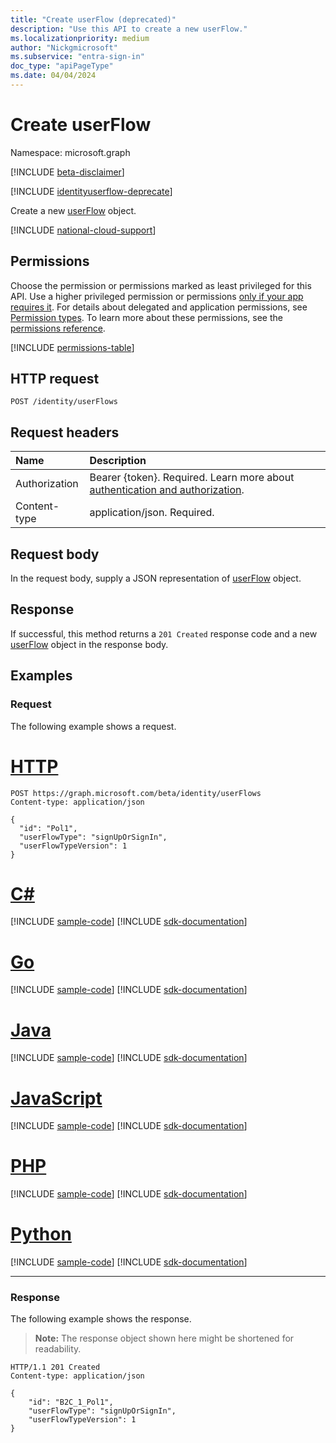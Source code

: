 ```yaml
---
title: "Create userFlow (deprecated)"
description: "Use this API to create a new userFlow."
ms.localizationpriority: medium
author: "Nickgmicrosoft"
ms.subservice: "entra-sign-in"
doc_type: "apiPageType"
ms.date: 04/04/2024
---
```


# Create userFlow

Namespace: microsoft.graph

[!INCLUDE [beta-disclaimer](../../includes/beta-disclaimer.md)]

[!INCLUDE [identityuserflow-deprecate](../../includes/identityuserflow-deprecate.md)]

Create a new [userFlow](../resources/identityuserflow.md) object.

[!INCLUDE [national-cloud-support](../../includes/all-clouds.md)]

## Permissions

Choose the permission or permissions marked as least privileged for this API. Use a higher privileged permission or permissions [only if your app requires it](/graph/permissions-overview#best-practices-for-using-microsoft-graph-permissions). For details about delegated and application permissions, see [Permission types](/graph/permissions-overview#permission-types). To learn more about these permissions, see the [permissions reference](/graph/permissions-reference).

<!-- { "blockType": "permissions", "name": "identityuserflow_post_userflows" } -->
[!INCLUDE [permissions-table](../includes/permissions/identityuserflow-post-userflows-permissions.md)]

## HTTP request

<!-- { "blockType": "ignored" } -->

```http
POST /identity/userFlows
```

## Request headers

| Name          | Description   |
|:--------------|:--------------|
|Authorization|Bearer {token}. Required. Learn more about [authentication and authorization](/graph/auth/auth-concepts).|
|Content-type | application/json. Required. |

## Request body

In the request body, supply a JSON representation of [userFlow](../resources/identityuserflow.md) object.

## Response

If successful, this method returns a `201 Created` response code and a new [userFlow](../resources/identityuserflow.md) object in the response body.

## Examples

### Request

The following example shows a request.

# [HTTP](#tab/http)
<!-- {
  "blockType": "request",
  "name": "create_identityuserflow_from_identitycontainer"
}-->

```http
POST https://graph.microsoft.com/beta/identity/userFlows
Content-type: application/json

{
  "id": "Pol1",
  "userFlowType": "signUpOrSignIn",
  "userFlowTypeVersion": 1
}
```

# [C#](#tab/csharp)
[!INCLUDE [sample-code](../includes/snippets/csharp/create-identityuserflow-from-identitycontainer-csharp-snippets.md)]
[!INCLUDE [sdk-documentation](../includes/snippets/snippets-sdk-documentation-link.md)]

# [Go](#tab/go)
[!INCLUDE [sample-code](../includes/snippets/go/create-identityuserflow-from-identitycontainer-go-snippets.md)]
[!INCLUDE [sdk-documentation](../includes/snippets/snippets-sdk-documentation-link.md)]

# [Java](#tab/java)
[!INCLUDE [sample-code](../includes/snippets/java/create-identityuserflow-from-identitycontainer-java-snippets.md)]
[!INCLUDE [sdk-documentation](../includes/snippets/snippets-sdk-documentation-link.md)]

# [JavaScript](#tab/javascript)
[!INCLUDE [sample-code](../includes/snippets/javascript/create-identityuserflow-from-identitycontainer-javascript-snippets.md)]
[!INCLUDE [sdk-documentation](../includes/snippets/snippets-sdk-documentation-link.md)]

# [PHP](#tab/php)
[!INCLUDE [sample-code](../includes/snippets/php/create-identityuserflow-from-identitycontainer-php-snippets.md)]
[!INCLUDE [sdk-documentation](../includes/snippets/snippets-sdk-documentation-link.md)]

# [Python](#tab/python)
[!INCLUDE [sample-code](../includes/snippets/python/create-identityuserflow-from-identitycontainer-python-snippets.md)]
[!INCLUDE [sdk-documentation](../includes/snippets/snippets-sdk-documentation-link.md)]

---

### Response

The following example shows the response.

> **Note:** The response object shown here might be shortened for readability.

<!-- {
  "blockType": "response",
  "truncated": true,
  "@odata.type": "microsoft.graph.UserFlow"
} -->

```http
HTTP/1.1 201 Created
Content-type: application/json

{
    "id": "B2C_1_Pol1",
    "userFlowType": "signUpOrSignIn",
    "userFlowTypeVersion": 1
}
```

<!-- uuid: 16cd6b66-4b1a-43a1-adaf-3a886856ed98
2019-02-04 14:57:30 UTC -->
<!-- {
  "type": "#page.annotation",
  "description": "Create UserFlow",
  "keywords": "",
  "section": "documentation",
  "tocPath": "",
  "suppressions": [
    "Error: createidentityuserflowfrom_identitycontainer/userFlowTypeVersion:
      Expected type Single but actual was Int64. Property: userFlowTypeVersion, actual value: '1'"
  ]
}-->


